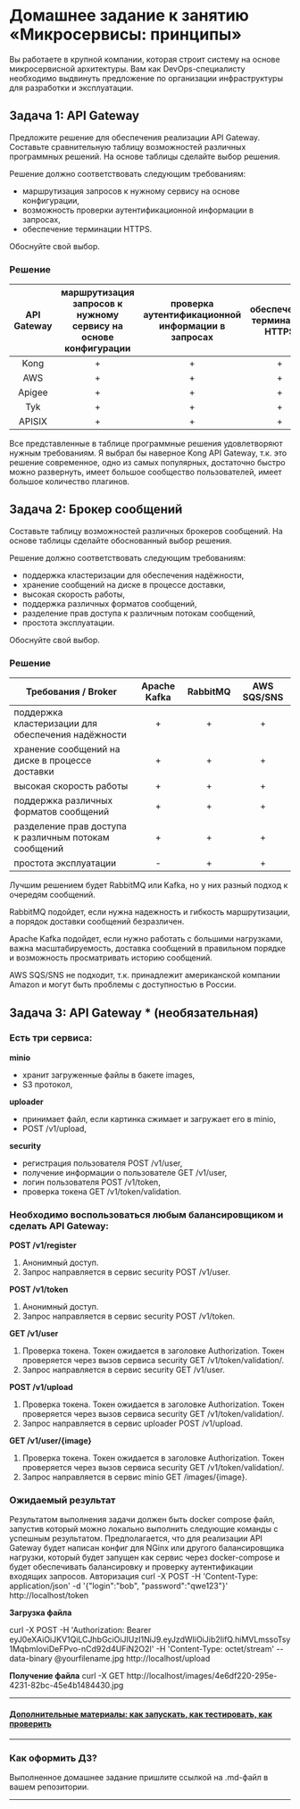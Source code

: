 
# Домашнее задание к занятию «Микросервисы: принципы»

Вы работаете в крупной компании, которая строит систему на основе микросервисной архитектуры.
Вам как DevOps-специалисту необходимо выдвинуть предложение по организации инфраструктуры для разработки и эксплуатации.

## Задача 1: API Gateway 

Предложите решение для обеспечения реализации API Gateway. Составьте сравнительную таблицу возможностей различных программных решений. На основе таблицы сделайте выбор решения.

Решение должно соответствовать следующим требованиям:
- маршрутизация запросов к нужному сервису на основе конфигурации,
- возможность проверки аутентификационной информации в запросах,
- обеспечение терминации HTTPS.

Обоснуйте свой выбор.

### Решение

| API Gateway | маршрутизация запросов к нужному сервису на основе конфигурации | проверка аутентификационной информации в запросах | обеспечение терминации HTTPS |
|:-------------------:|:---------------------------------------------------------------:|:-------------------------------------------------:|:----------------------------:|
| Kong                |                                +                                |                         +                         |               +              |
| AWS                 |                                +                                |                         +                         |               +              |
| Apigee              |                                +                                |                         +                         |               +              |
| Tyk                 |                                +                                |                         +                         |               +              |
| APISIX              |                                +                                |                         +                         |               +              |

Все представленные в таблице программные решения удовлетворяют нужным требованиям. Я выбрал бы наверное Kong API Gateway, т.к. это решение современное, одно из самых популярных, достаточно быстро можно развернуть, имеет большое сообщество пользователей, имеет большое количество плагинов.

## Задача 2: Брокер сообщений

Составьте таблицу возможностей различных брокеров сообщений. На основе таблицы сделайте обоснованный выбор решения.

Решение должно соответствовать следующим требованиям:
- поддержка кластеризации для обеспечения надёжности,
- хранение сообщений на диске в процессе доставки,
- высокая скорость работы,
- поддержка различных форматов сообщений,
- разделение прав доступа к различным потокам сообщений,
- простота эксплуатации.

Обоснуйте свой выбор.

### Решение

| Требования / Broker                                   | Apache Kafka | RabbitMQ | AWS SQS/SNS |
|-------------------------------------------------------|:------------:|:--------:|:-----------:|
| поддержка кластеризации для обеспечения надёжности    |       +      |     +    |      +      |
| хранение сообщений на диске в процессе доставки       |       +      |     +    |      +      |
| высокая скорость работы                               |       +      |     +    |      +      |
| поддержка различных форматов сообщений                |       +      |     +    |      +      |
| разделение прав доступа к различным потокам сообщений |       +      |     +    |      +      |
| простота эксплуатации                                 |       -      |     +    |      +      |

Лучшим решением будет RabbitMQ или Kafka, но у них разный подход к очередям сообщений.

RabbitMQ подойдет, если нужна надежность и гибкость маршрутизации, а порядок доставки сообщений безразличен.

Apache Kafka подойдет, если нужно работать с большими нагрузками, важна масштабируемость, доставка сообщений в правильном порядке и возможность просматривать историю сообщений.

AWS SQS/SNS не подходит, т.к. принадлежит американской компании Amazon и могут быть проблемы с доступностью в России.


## Задача 3: API Gateway * (необязательная)

### Есть три сервиса:

**minio**
- хранит загруженные файлы в бакете images,
- S3 протокол,

**uploader**
- принимает файл, если картинка сжимает и загружает его в minio,
- POST /v1/upload,

**security**
- регистрация пользователя POST /v1/user,
- получение информации о пользователе GET /v1/user,
- логин пользователя POST /v1/token,
- проверка токена GET /v1/token/validation.

### Необходимо воспользоваться любым балансировщиком и сделать API Gateway:

**POST /v1/register**
1. Анонимный доступ.
2. Запрос направляется в сервис security POST /v1/user.

**POST /v1/token**
1. Анонимный доступ.
2. Запрос направляется в сервис security POST /v1/token.

**GET /v1/user**
1. Проверка токена. Токен ожидается в заголовке Authorization. Токен проверяется через вызов сервиса security GET /v1/token/validation/.
2. Запрос направляется в сервис security GET /v1/user.

**POST /v1/upload**
1. Проверка токена. Токен ожидается в заголовке Authorization. Токен проверяется через вызов сервиса security GET /v1/token/validation/.
2. Запрос направляется в сервис uploader POST /v1/upload.

**GET /v1/user/{image}**
1. Проверка токена. Токен ожидается в заголовке Authorization. Токен проверяется через вызов сервиса security GET /v1/token/validation/.
2. Запрос направляется в сервис minio GET /images/{image}.

### Ожидаемый результат

Результатом выполнения задачи должен быть docker compose файл, запустив который можно локально выполнить следующие команды с успешным результатом.
Предполагается, что для реализации API Gateway будет написан конфиг для NGinx или другого балансировщика нагрузки, который будет запущен как сервис через docker-compose и будет обеспечивать балансировку и проверку аутентификации входящих запросов.
Авторизация
curl -X POST -H 'Content-Type: application/json' -d '{"login":"bob", "password":"qwe123"}' http://localhost/token

**Загрузка файла**

curl -X POST -H 'Authorization: Bearer eyJ0eXAiOiJKV1QiLCJhbGciOiJIUzI1NiJ9.eyJzdWIiOiJib2IifQ.hiMVLmssoTsy1MqbmIoviDeFPvo-nCd92d4UFiN2O2I' -H 'Content-Type: octet/stream' --data-binary @yourfilename.jpg http://localhost/upload

**Получение файла**
curl -X GET http://localhost/images/4e6df220-295e-4231-82bc-45e4b1484430.jpg

---

#### [Дополнительные материалы: как запускать, как тестировать, как проверить](https://github.com/netology-code/devkub-homeworks/tree/main/11-microservices-02-principles)

---

### Как оформить ДЗ?

Выполненное домашнее задание пришлите ссылкой на .md-файл в вашем репозитории.

---
